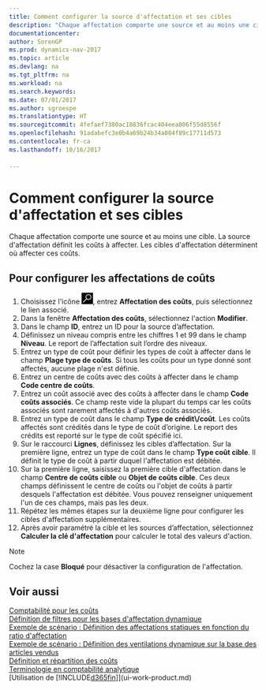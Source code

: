 ```yaml
---
title: Comment configurer la source d'affectation et ses cibles
description: "Chaque affectation comporte une source et au moins une cible. La source d'affectation définit les coûts à affecter. Les cibles d'affectation déterminent où affecter ces coûts."
documentationcenter: 
author: SorenGP
ms.prod: dynamics-nav-2017
ms.topic: article
ms.devlang: na
ms.tgt_pltfrm: na
ms.workload: na
ms.search.keywords: 
ms.date: 07/01/2017
ms.author: sgroespe
ms.translationtype: HT
ms.sourcegitcommit: 4fefaef7380ac10836fcac404eea006f55d8556f
ms.openlocfilehash: 91adabefc3e0b4a69b24b34a084f89c17711d573
ms.contentlocale: fr-ca
ms.lasthandoff: 10/16/2017

---
```

# <a name="how-to-set-up-allocation-source-and-targets"></a>Comment configurer la source d'affectation et ses cibles
Chaque affectation comporte une source et au moins une cible. La source d'affectation définit les coûts à affecter. Les cibles d'affectation déterminent où affecter ces coûts.  

## <a name="to-set-up-cost-allocations"></a>Pour configurer les affectations de coûts  
1.  Choisissez l'icône ![Page ou rapport pour la recherche](media/ui-search/search_small.png "icône Page ou rapport pour la recherche"), entrez **Affectation des coûts**, puis sélectionnez le lien associé.  
2.  Dans la fenêtre **Affectation des coûts**, sélectionnez l'action **Modifier**.  
3.  Dans le champ **ID**, entrez un ID pour la source d’affectation.  
4.  Définissez un niveau compris entre les chiffres 1 et 99 dans le champ **Niveau**. Le report de l’affectation suit l’ordre des niveaux.  
5.  Entrez un type de coût pour définir les types de coût à affecter dans le champ **Plage type de coûts**. Si tous les coûts pour un type donné sont affectés, aucune plage n'est définie.  
6.  Entrez un centre de coûts avec des coûts à affecter dans le champ **Code centre de coûts**.  
7.  Entrez un coût associé avec des coûts à affecter dans le champ **Code coûts associés**. Ce champ reste vide la plupart du temps car les coûts associés sont rarement affectés à d'autres coûts associés.  
8.  Entrez un type de coût dans le champ **Type de crédit\\\/coût**. Les coûts affectés sont crédités dans le type de coût d’origine. Le report des crédits est reporté sur le type de coût spécifié ici.  
9. Sur le raccourci **Lignes**, définissez les cibles d’affectation. Sur la première ligne, entrez un type de coût dans le champ **Type coût cible**. Il définit le type de coût à partir duquel l'affectation est débitée.  
10. Sur la première ligne, saisissez la première cible d'affectation dans le champ **Centre de coûts cible** ou **Objet de coûts cible**. Ces deux champs définissent le centre de coûts ou l'objet de coûts à partir desquels l'affectation est débitée. Vous pouvez renseigner uniquement l'un de ces champs, mais pas les deux.  
11. Répétez les mêmes étapes sur la deuxième ligne pour configurer les cibles d'affectation supplémentaires.  
12. Après avoir paramétré la cible et les sources d’affectation, sélectionnez **Calculer la clé d'affectation** pour calculer le total des valeurs d'action.  

> [!NOTE]  
>  Cochez la case **Bloqué** pour désactiver la configuration de l'affectation.  

## <a name="see-also"></a>Voir aussi  
[Comptabilité pour les coûts](finance-manage-cost-accounting.md)  
 [Définition de filtres pour les bases d'affectation dynamique](finance-setting-filters-for-dynamic-allocation-bases.md)   
 [Exemple de scénario : Définition des affectations statiques en fonction du ratio d'affectation](finance-scenario-example-defining-static-allocations-based-on-allocation-ratio.md)   
 [Exemple de scénario : Définition des ventilations dynamique sur la base des articles vendus](finance-scenario-example-defining-dynamic-allocations-based-on-items-sold.md)   
 [Définition et répartition des coûts](finance-define-and-allocate-costs.md)   
 [Terminologie en comptabilité analytique](finance-terminology-in-cost-accounting.md)  
 [Utilisation de [!INCLUDE[d365fin](includes/d365fin_md.md)]](ui-work-product.md)

